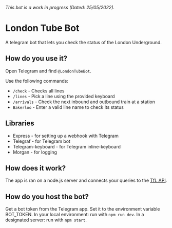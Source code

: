 *This bot is a work in progress (Dated: 25/05/2022).*

# London Tube Bot
A telegram bot that lets you check the status of the London Underground.

## How do you use it?
Open Telegram and find `@LondonTubeBot`.

Use the following commands:
- `/check` - Checks all lines
- `/lines` - Pick a line using the provided keyboard
- `/arrivals` - Check the next inbound and outbound train at a station
- `Bakerloo` - Enter a valid line name to check its status

## Libraries
- Express - for setting up a webhook with Telegram
- Telegraf - for Telegram bot
- Telegram-keyboard - for Telegram inline-keyboard
- Morgan - for logging

## How does it work?
The app is ran on a node.js server and connects your queries to the [TfL API](https://api.tfl.gov.uk/).


## How do you host the bot?
Get a bot token from the Telegram app. 
Set it to the environment variable BOT_TOKEN.
In your local environment: run with `npm run dev`.
In a designated server: run with `npm start`.